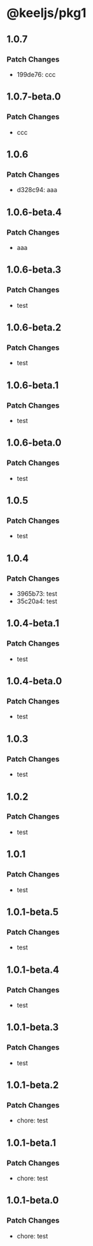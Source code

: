 # @keeljs/pkg1

## 1.0.7

### Patch Changes

- 199de76: ccc

## 1.0.7-beta.0

### Patch Changes

- ccc

## 1.0.6

### Patch Changes

- d328c94: aaa

## 1.0.6-beta.4

### Patch Changes

- aaa

## 1.0.6-beta.3

### Patch Changes

- test

## 1.0.6-beta.2

### Patch Changes

- test

## 1.0.6-beta.1

### Patch Changes

- test

## 1.0.6-beta.0

### Patch Changes

- test

## 1.0.5

### Patch Changes

- test

## 1.0.4

### Patch Changes

- 3965b73: test
- 35c20a4: test

## 1.0.4-beta.1

### Patch Changes

- test

## 1.0.4-beta.0

### Patch Changes

- test

## 1.0.3

### Patch Changes

- test

## 1.0.2

### Patch Changes

- test

## 1.0.1

### Patch Changes

- test

## 1.0.1-beta.5

### Patch Changes

- test

## 1.0.1-beta.4

### Patch Changes

- test

## 1.0.1-beta.3

### Patch Changes

- test

## 1.0.1-beta.2

### Patch Changes

- chore: test

## 1.0.1-beta.1

### Patch Changes

- chore: test

## 1.0.1-beta.0

### Patch Changes

- chore: test
